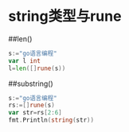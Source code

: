 # string类型与rune

##len()
```go
s:="go语言编程"
var l int
l=len([]rune(s))
```

##substring()
```go
s:="go语言编程"
rs:=[]rune(s)
var str=rs[2:6]
fmt.Println(string(str))

```